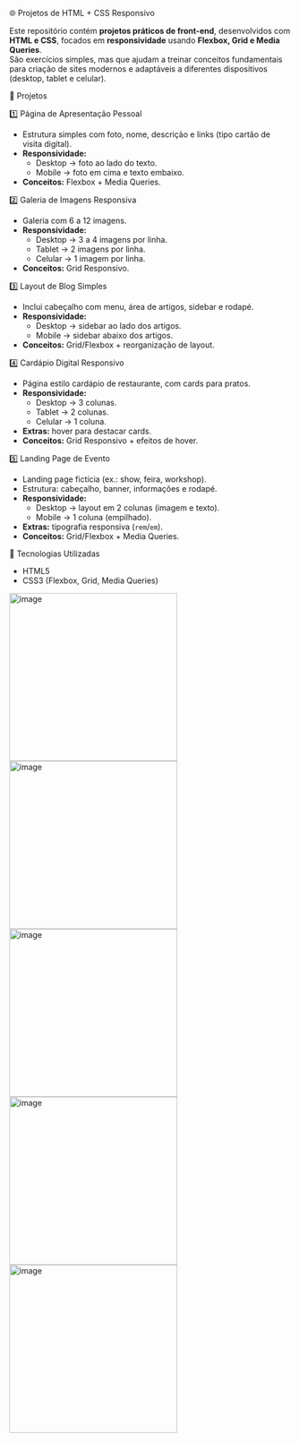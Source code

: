  🌐 Projetos de HTML + CSS Responsivo

Este repositório contém **projetos práticos de front-end**, desenvolvidos com **HTML e CSS**, focados em **responsividade** usando **Flexbox, Grid e Media Queries**.  
São exercícios simples, mas que ajudam a treinar conceitos fundamentais para criação de sites modernos e adaptáveis a diferentes dispositivos (desktop, tablet e celular).



 📂 Projetos

1️⃣ Página de Apresentação Pessoal
- Estrutura simples com foto, nome, descrição e links (tipo cartão de visita digital).
- **Responsividade:**  
  - Desktop → foto ao lado do texto.  
  - Mobile → foto em cima e texto embaixo.  
- **Conceitos:** Flexbox + Media Queries.



2️⃣ Galeria de Imagens Responsiva
- Galeria com 6 a 12 imagens.  
- **Responsividade:**  
  - Desktop → 3 a 4 imagens por linha.  
  - Tablet → 2 imagens por linha.  
  - Celular → 1 imagem por linha.  
- **Conceitos:** Grid Responsivo.



 3️⃣ Layout de Blog Simples
- Inclui cabeçalho com menu, área de artigos, sidebar e rodapé.  
- **Responsividade:**  
  - Desktop → sidebar ao lado dos artigos.  
  - Mobile → sidebar abaixo dos artigos.  
- **Conceitos:** Grid/Flexbox + reorganização de layout.



 4️⃣ Cardápio Digital Responsivo
- Página estilo cardápio de restaurante, com cards para pratos.  
- **Responsividade:**  
  - Desktop → 3 colunas.  
  - Tablet → 2 colunas.  
  - Celular → 1 coluna.  
- **Extras:** hover para destacar cards.  
- **Conceitos:** Grid Responsivo + efeitos de hover.

  

 5️⃣ Landing Page de Evento
- Landing page fictícia (ex.: show, feira, workshop).  
- Estrutura: cabeçalho, banner, informações e rodapé.  
- **Responsividade:**  
  - Desktop → layout em 2 colunas (imagem e texto).  
  - Mobile → 1 coluna (empilhado).  
- **Extras:** tipografia responsiva (`rem`/`em`).  
- **Conceitos:** Grid/Flexbox + Media Queries.



 🚀 Tecnologias Utilizadas
- HTML5  
- CSS3 (Flexbox, Grid, Media Queries)  



<img width="300" height="300" alt="image" src="https://github.com/user-attachments/assets/f48f6040-65c9-4e8b-bc57-99c99a458654" />


<img width="300" height="300" alt="image" src="https://github.com/user-attachments/assets/20e29d8c-2ca9-4abd-a151-b74121a5346e" />


<img width="300" height="300" alt="image" src="https://github.com/user-attachments/assets/ef3b5ee5-1f06-46e7-bb45-8df92592e7fb" />


<img width="300" height="300" alt="image" src="https://github.com/user-attachments/assets/85111cb8-3fb1-4b79-8861-2e3e709f3dec" />


<img width="300" height="300" alt="image" src="https://github.com/user-attachments/assets/11c1582e-54a8-4df7-9ca0-939c9488a021" />




